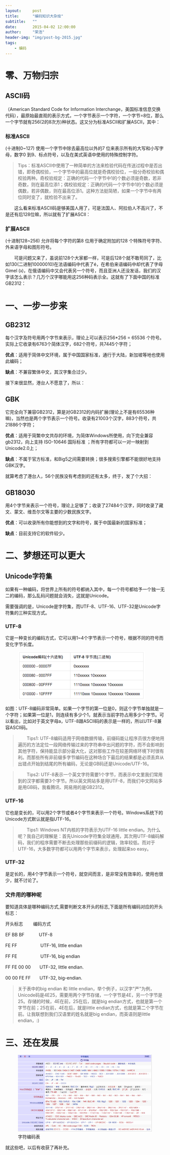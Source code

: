 ```yaml
---
layout:     post
title:      "编码知识大杂烩"
subtitle:   ""
date:       2015-04-02 12:00:00
author:     "荣浩"
header-img: "img/post-bg-2015.jpg"
tags:
    - 编码
---
```


# 零、万物归宗

## ASCII码 
（American Standard Code for Information Interchange，美国标准信息交换代码），最原始最直观的表示方式，一个字节表示一个字符，一个字节=8位，那么一个字节就有256(2的8次方)种状态。这又分为标准ASCII和扩展ASCII，其中：

### 标准ASCII 
 (十进制0~127) 使用一个字节中除去最高位以外的7 位来表示所有的大写和小写字母，数字0 到9、标点符号，以及在美式英语中使用的特殊控制字符。

>  Tips：标准ASCII中使用了一种简单的方法来检验代码在传送过程中是否出错，即奇偶校验，一个字节中的最高位就是奇偶校验位，一般分奇校验和偶校验两种。奇校验规定：正确的代码一个字节中1的个数必须是奇数，若非奇数，则在最高位添1；偶校验规定：正确的代码一个字节中1的个数必须是偶数，若非偶数，则在最高位添1。这种方法挺简陋，如果一个字节中有两位同时变了，就检验不出来了。

　　这么看来标准ASCII码是够美国人用了，可是法国人、阿拉伯人不高兴了，不是还有后128位嘛，所以就有了扩展ASCII：

### 扩展ASCII 
 (十进制128~256)  允许将每个字符的第8 位用于确定附加的128 个特殊符号字符、外来语字母和图形符号。

　　可是问题又来了，虽说前128个大家都一样，可是后128个就不敢苟同了，比如130(二进制10000010)在法语编码中代表了é，在希伯来语编码中却代表了字母Gimel (ג)，在俄语编码中又会代表另一个符号，而且亚洲人还没发话，我们的汉字该怎么表示？几万个汉字哪能用这256种码表示全。这就有了下面中国的标准GB2312：

# 一、一步一步来

## GB2312

 每个汉字及符号用两个字节来表示，理论上可以表示256*256 = 65536 个符号。实际上它收录有6763个简体汉字，682个符号，共7445个字符；
 
 **优点**：适用于简体中文环境，属于中国国家标准，通行于大陆，新加坡等地也使用此编码； 

 **缺点**：不兼容繁体中文，其汉字集合过少。 

 接下来很显然，港台人不愿意了，所以：

## GBK

 它完全向下兼容GB2312，算是对GB2312的内码扩展(理论上不是有65536种嘛)，当然也是两个字节表示一个符号。收录有21003个汉字，883个符号，共21886个字符； 

 **优点**：适用于简繁中文共存的环境，为简体Windows所使用，向下完全兼容gb2312，向上支持 ISO-10646 国际标准 ；所有字符都可以一对一映射到Unicode2.0上；
 
 **缺点**：不属于官方标准，和Big5之间需要转换；很多搜索引擎都不能很好地支持GBK汉字。

 就算考虑了港台人，56个民族没有考虑到的还有太多，终于，发了个大招：

## GB18030

 用4个字节来表示一个符号，理论上足够了；收录了27484个汉字，同时收录了藏文、蒙文、维吾尔文等主要的少数民族文字。 
 
 **优点**：可以收录所有你能想到的文字和符号，属于中国最新的国家标准； 
 
 **缺点**：目前支持它的软件较少。
 
# 二、梦想还可以更大

## Unicode字符集
 如果有一种编码，将世界上所有的符号都纳入其中，每一个符号都给予一个独一无二的编码，那么乱码问题就会消失，这就是Unicode。

 需要强调的是，Unicode是字符集，而UTF-8、UTF-16、UTF-32是Unicode字符集的三种实现方式。

### UTF-8
 它是一种变长的编码方式，它可以用1~4个字节表示一个符号，根据不同的符号而变化字节长度。
 
 <figure>
	<a href="/assets/images/2015-4-2/011613340767508.png"><img src="/assets/images/2015-4-2/011613340767508.png" alt=""></a>
</figure>
 
 如图：UTF-8编码非常简单。如果一个字节的第一位是0，则这个字节单独就是一个字符；如果第一位是1，则连续有多少个1，就表示当前字符占用多少个字节。可以看出，比如对于英文字母a，UTF-8跟ASCII码的表示是一样的，所以UTF-8兼容ASCII码。

>　　Tips1: UTF-8编码适用于网络数据传输，前缀码能让程序员很方便地用遍历的方法定位一段网络传输过来的字符串中出问题的字符，而不会影响到其他字符，保持能显示部分最大化，这对那些工作在较差网络环境下时很有利。而那些所有非前缀多字节编码在这种场合下最后的结果都是必须丢弃从出错点开始到结尾的所有编码，无论是GB码还是Unicode/UTF-16。

>　　Tips2: UTF-8表示一个英文字符需要1个字节，而表示中文里我们常用到的汉字都需要3个字节。所以英文网站多是用UTF-8，而我们中文网站多是用GB码，我看腾讯、网易用的是GB2312。

### UTF-16
 它也是变长的，可以用2个字节或者4个字节来表示一个符号。Windows系统下的Unicode方式默认就是指UTF-16。

>　　Tips1: Windows NT内核的字符表示为UTF-16 little endian。为什么呢？我自己的理解是：首先Unicode字符集全球通用，其次用UTF-8编码解码，我们的程序需要不断去处理那些前缀码的逻辑，效率较低。而对于UTF-16，大多数字符都可以用两个字节来表示，处理起来so easy。

### UTF-32
 是定长的，用4个字节表示一个符号，就空间而言，是非常没有效率的，使用也很少，就不讨论了。

### 文件用的哪种呢
 要知道具体是哪种编码方式,需要判断文本开头的标志,下面是所有编码对应的开头标志：

 开头标志　　     编码方式

 EF BB BF　　　 UTF-8

 FE FF　　　　 　UTF-16, little endian

 FF FE　　　　　 UTF-16, big endian

 FF FE 00 00　　UTF-32, little endian.
 
 00 00 FE FF　　UTF-32, big-endian.

> 关于表中的big endian 和 little endian，举个例子，以汉字"严"为例，Unicode码是4E25，需要用两个字节存储，一个字节是4E，另一个字节是25。存储的时候，4E在前，25在后，就是big endian方式，也就是第一个字节在前；25在前，4E在后，就是little endian方式，也就是第二个字节在前。让我联想到我们汉语里的姓名就是big endian，而英语则是little endian，:) 

# 三、还在发展

<figure>
	<a href="/assets/images/2015-4-2/021431404673196.png"><img src="/assets/images/2015-4-2/021431404673196.png" alt=""></a>
	<figcaption>字符编码表</figcaption>
</figure>

就这些吧，以后有收获了再补充。
